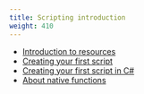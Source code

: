 ```yaml
---
title: Scripting introduction
weight: 410
---
```


- [Introduction to resources](/scripting-manual/introduction/introduction-to-resources)
- [Creating your first script](/scripting-manual/introduction/creating-your-first-script)
- [Creating your first script in C#](/scripting-manual/introduction/creating-your-first-script-csharp)
- [About native functions](/scripting-manual/introduction/about-native-functions)
